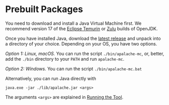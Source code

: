 # Prebuilt Packages

You need to download and install a Java Virtual Machine first. 
We recommend version 17 of the [Eclipse Temurin][] or [Zulu][] builds of OpenJDK.

Once you have installed Java, download the [latest
release](https://github.com/informalsystems/apalache/releases) and unpack into
a directory of your choice. Depending on your OS, you have two options.

*Option 1: Linux, macOS.* You can run the script `./bin/apalache-mc`, or,
better, add the `./bin` directory to your `PATH` and run `apalache-mc`.

*Option 2: Windows.* You can run the script `./bin/apalache-mc.bat`

Alternatively, you can run Java directly with

```
java.exe -jar ./lib/apalache.jar <args>
```

The arguments `<args>` are explained in [Running the Tool](../running.md).

[Eclipse Temurin]: https://adoptium.net/
[Zulu]: https://www.azul.com/downloads/?version=java-17-lts&package=jdk#download-openjdk
